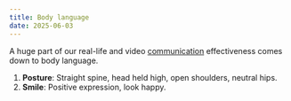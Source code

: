 ```yaml
---
title: Body language
date: 2025-06-03
---
```

A huge part of our real-life and video [communication](/communicating) effectiveness comes down to body language.

1. **Posture**: Straight spine, head held high, open shoulders, neutral hips.
2. **Smile**: Positive expression, look happy.